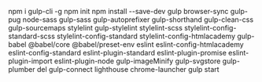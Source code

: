 npm i gulp-cli -g
npm init
npm install --save-dev gulp browser-sync gulp-pug node-sass gulp-sass gulp-autoprefixer gulp-shorthand gulp-clean-css gulp-sourcemaps stylelint gulp-stylelint stylelint-scss stylelint-config-standard-scss stylelint-config-standard stylelint-config-htmlacademy gulp-babel @babel/core @babel/preset-env eslint eslint-config-htmlacademy eslint-config-standard eslint-plugin-standard eslint-plugin-promise eslint-plugin-import eslint-plugin-node gulp-imageMinify gulp-svgstore gulp-plumber del gulp-connect lighthouse chrome-launcher
gulp start
